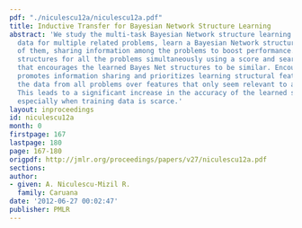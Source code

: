 ```yaml
---
pdf: "./niculescu12a/niculescu12a.pdf"
title: Inductive Transfer for Bayesian Network Structure Learning
abstract: 'We study the multi-task Bayesian Network structure learning problem: given
  data for multiple related problems, learn a Bayesian Network structure for each
  of them, sharing information among the problems to boost performance. We learn the
  structures for all the problems simultaneously using a score and search approach
  that encourages the learned Bayes Net structures to be similar. Encouraging similarity
  promotes information sharing and prioritizes learning structural features that explain
  the data from all problems over features that only seem relevant to a single one.
  This leads to a significant increase in the accuracy of the learned structures,
  especially when training data is scarce.'
layout: inproceedings
id: niculescu12a
month: 0
firstpage: 167
lastpage: 180
page: 167-180
origpdf: http://jmlr.org/proceedings/papers/v27/niculescu12a.pdf
sections: 
author:
- given: A. Niculescu-Mizil R.
  family: Caruana
date: '2012-06-27 00:02:47'
publisher: PMLR
---
```

